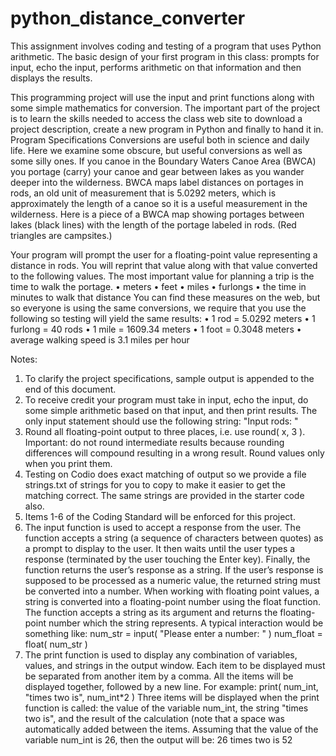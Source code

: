 # python_distance_converter

This assignment involves coding and testing of a program that uses Python arithmetic.
The basic design of your first program in this class: prompts for input, echo the input, performs
arithmetic on that information and then displays the results.


This programming project will use the input and print functions along with some simple
mathematics for conversion. The important part of the project is to learn the skills needed to access
the class web site to download a project description, create a new program in Python and finally to
hand it in.
Program Specifications
Conversions are useful both in science and daily life. Here we examine some obscure, but useful
conversions as well as some silly ones.
If you canoe in the Boundary Waters Canoe Area (BWCA) you portage (carry) your canoe and gear
between lakes as you wander deeper into the wilderness. BWCA maps label distances on portages
in rods, an old unit of measurement that is 5.0292 meters, which is approximately the length of a
canoe so it is a useful measurement in the wilderness.
Here is a piece of a BWCA map showing portages between lakes (black lines) with the length of the
portage labeled in rods. (Red triangles are campsites.)


Your program will prompt the user for a floating-point value representing a distance in rods. You
will reprint that value along with that value converted to the following values. The most important
value for planning a trip is the time to walk the portage.
• meters
• feet
• miles
• furlongs
• the time in minutes to walk that distance
You can find these measures on the web, but so everyone is using the same conversions, we require
that you use the following so testing will yield the same results:
• 1 rod = 5.0292 meters
• 1 furlong = 40 rods
• 1 mile = 1609.34 meters
• 1 foot = 0.3048 meters
• average walking speed is 3.1 miles per hour

Notes:
1. To clarify the project specifications, sample output is appended to the end of this document.
2. To receive credit your program must take in input, echo the input, do some simple arithmetic
based on that input, and then print results. The only input statement should use the following
string:
"Input rods: "
3. Round all floating-point output to three places, i.e. use round( x, 3 ). Important: do
not round intermediate results because rounding differences will compound resulting in a
wrong result. Round values only when you print them.
4. Testing on Codio does exact matching of output so we provide a file strings.txt of
strings for you to copy to make it easier to get the matching correct. The same strings are
provided in the starter code also.
5. Items 1-6 of the Coding Standard will be enforced for this project.
6. The input function is used to accept a response from the user. The function accepts a
string (a sequence of characters between quotes) as a prompt to display to the user. It then
waits until the user types a response (terminated by the user touching the Enter key).
Finally, the function returns the user’s response as a string.
If the user’s response is supposed to be processed as a numeric value, the returned string
must be converted into a number. When working with floating point values, a string is
converted into a floating-point number using the float function. The function accepts a
string as its argument and returns the floating-point number which the string represents. A
typical interaction would be something like:
num_str = input( "Please enter a number: " )
num_float = float( num_str )
7. The print function is used to display any combination of variables, values, and strings in
the output window. Each item to be displayed must be separated from another item by a
comma. All the items will be displayed together, followed by a new line. For example:
print( num_int, "times two is", num_int*2 )
Three items will be displayed when the print function is called: the value of the variable
num_int, the string "times two is", and the result of the calculation (note that a
space was automatically added between the items.
Assuming that the value of the variable num_int is 26, then the output will be:
26 times two is 52
